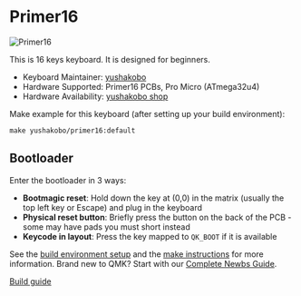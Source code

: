 # Primer16

![Primer16](https://i.imgur.com/60cc5Nmh.jpg)

This is 16 keys keyboard.
It is designed for beginners.

* Keyboard Maintainer: [yushakobo](https://github.com/yushakobo)
* Hardware Supported: Primer16 PCBs, Pro Micro (ATmega32u4)
* Hardware Availability: [yushakobo shop](https://shop.yushakobo.jp/products/5386)

Make example for this keyboard (after setting up your build environment):

    make yushakobo/primer16:default

## Bootloader

Enter the bootloader in 3 ways:

* **Bootmagic reset**: Hold down the key at (0,0) in the matrix (usually the top left key or Escape) and plug in the keyboard
* **Physical reset button**: Briefly press the button on the back of the PCB - some may have pads you must short instead
* **Keycode in layout**: Press the key mapped to `QK_BOOT` if it is available

See the [build environment setup](https://docs.qmk.fm/#/getting_started_build_tools) and the [make instructions](https://docs.qmk.fm/#/getting_started_make_guide) for more information. Brand new to QMK? Start with our [Complete Newbs Guide](https://docs.qmk.fm/#/newbs).

[Build guide](https://github.com/yushakobo/build-documents/tree/master/Primer16)
